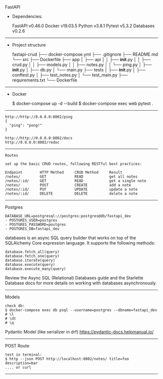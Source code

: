 FastAPI 

* Dependencies:


    FastAPI v0.46.0
    Docker v19.03.5
    Python v3.8.1
    Pytest v5.3.2
    Databases v0.2.6
    
*********************************

* Project structure


    fastapi-crud
        ├── docker-compose.yml
        ├── .gitignore
        ├── README.md
        └── src
            ├── Dockerfile
            ├── app
            │   ├── api
            │   │   ├── __init__.py
            │   │   ├── crud.py
            │   │   ├── models.py
            │   │   ├── notes.py
            │   │   └── ping.py
            │   ├── __init__.py
            │   ├── db.py
            │   └── main.py
            ├── tests
            │   ├── __init__.py
            │   ├── conftest.py
            │   ├── test_notes.py
            │   └── test_main.py
            ├── requirements.txt
            └── Dockerfile
*********************************************

* Docker


    $ docker-compose up -d --build
    $ docker-compose exec web pytest .



*************************
    http://http://0.0.0.0:8002/ping
    {
      "ping": "pong!"
    }

    http://http://0.0.0.0:8002/docs    
    http://0.0.0.0:8002/redoc

***********************
    Routes

    set up the basic CRUD routes, following RESTful best practices:
    
    Endpoint 	    HTTP Method 	CRUD Method 	Result
    /notes/ 	    GET 	        READ 	        get all notes
    /notes/:id/ 	GET 	        READ 	        get a single note
    /notes/ 	    POST 	        CREATE 	        add a note
    /notes/:id/ 	PUT 	        UPDATE 	        update a note
    /notes/:id/ 	DELETE 	        DELETE 	        delete a note
***************************
Postgres 
 
    DATABASE_URL=postgresql://postgres:postgres@db/fastapi_dev
    - POSTGRES_USER=postgres
    - POSTGRES_PASSWORD=postgres
    - POSTGRES_DB=fastapi_dev


databases is an async SQL query builder that works on top of the SQLAlchemy Core expression language. It supports the following methods:

    database.fetch_all(query)
    database.fetch_one(query)
    database.iterate(query)
    database.execute(query)
    database.execute_many(query)

Review the Async SQL (Relational) Databases guide and the Starlette Database docs for more details on working with databases asynchronously.

***************************
Models

    check db:
    $ docker-compose exec db psql --username=postgres --dbname=fastapi_dev
    # \l
    # \dt
    # \q

Pydantic Model (like serializer in drf)
https://pydantic-docs.helpmanual.io/
*******************************************
POST Route

    test in terminal:
    $ http --json POST http://localhost:8002/notes/ title=foo description=bar
    .... or curl

*****************************************